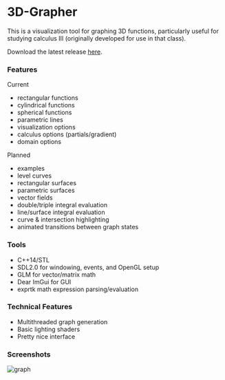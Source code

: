 # 3D-Grapher

This is a visualization tool for graphing 3D functions, particularly useful for studying calculus III (originally developed for use in that class).  

Download the latest release [here](https://github.com/TheNumbat/3D-Grapher/releases).  

### Features
Current
  - rectangular functions
  - cylindrical functions
  - spherical functions
  - parametric lines
  - visualization options
  - calculus options (partials/gradient)
  - domain options
  
Planned
  - examples
  - level curves
  - rectangular surfaces
  - parametric surfaces
  - vector fields 
  - double/triple integral evaluation
  - line/surface integral evaluation
  - curve & intersection highlighting
  - animated transitions between graph states

### Tools
  - C++14/STL
  - SDL2.0 for windowing, events, and OpenGL setup
  - GLM for vector/matrix math
  - Dear ImGui for GUI
  - exprtk math expression parsing/evaluation

### Technical Features
  - Multithreaded graph generation
  - Basic lighting shaders
  - Pretty nice interface

### Screenshots
![graph](https://i.imgur.com/zUi6ZQb.png)
